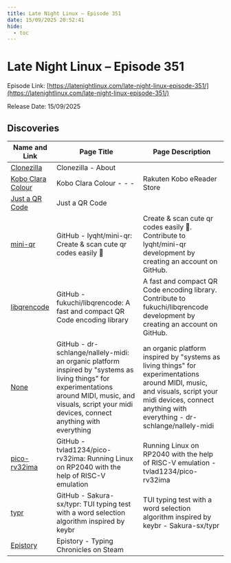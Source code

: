 ```yaml
---
title: Late Night Linux – Episode 351
date: 15/09/2025 20:52:41
hide:
  - toc
---
```


# Late Night Linux – Episode 351

Episode Link: [https://latenightlinux.com/late-night-linux-episode-351/](https://latenightlinux.com/late-night-linux-episode-351/)

Release Date: 15/09/2025

## Discoveries

| Name and Link | Page Title | Page Description |
| ------------- | ---------- | ---------------- |
| [Clonezilla](https://clonezilla.org/) | Clonezilla - About |  |
| [Kobo Clara Colour](https://eu.kobobooks.com/products/kobo-clara-colour) | Kobo Clara Colour -              -    -     | Rakuten Kobo eReader Store | Bring books to life with the Kobo Clara Colour eReader. Enjoy a full-colour library of eBook covers on the 6" E Ink Kaleido™ 3 display. |
| [Just a QR Code](https://justaqrcode.com) | Just a QR Code |  |
| [mini-qr](https://github.com/lyqht/mini-qr) | GitHub - lyqht/mini-qr: Create & scan cute qr codes easily 👾 | Create & scan cute qr codes easily 👾. Contribute to lyqht/mini-qr development by creating an account on GitHub. |
| [libqrencode](https://github.com/fukuchi/libqrencode) | GitHub - fukuchi/libqrencode: A fast and compact QR Code encoding library | A fast and compact QR Code encoding library. Contribute to fukuchi/libqrencode development by creating an account on GitHub. |
| [None](https://github.com/dr-schlange/nallely-midi) | GitHub - dr-schlange/nallely-midi: an organic platform inspired by "systems as living things" for experimentations around MIDI, music, and visuals, script your midi devices, connect anything with everything | an organic platform inspired by "systems as living things" for experimentations around MIDI, music, and visuals, script your midi devices, connect anything with everything - dr-schlange/nallely-midi |
| [pico-rv32ima](https://github.com/tvlad1234/pico-rv32ima) | GitHub - tvlad1234/pico-rv32ima: Running Linux on RP2040 with the help of RISC-V emulation | Running Linux on RP2040 with the help of RISC-V emulation - tvlad1234/pico-rv32ima |
| [typr](https://github.com/Sakura-sx/typr) | GitHub - Sakura-sx/typr: TUI typing test with a word selection algorithm inspired by keybr | TUI typing test with a word selection algorithm inspired by keybr - Sakura-sx/typr |
| [Epistory](https://store.steampowered.com/app/398850/Epistory__Typing_Chronicles/) | Epistory - Typing Chronicles on Steam |  |